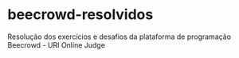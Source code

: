 # beecrowd-resolvidos
Resolução dos exercícios e desafios da plataforma de programação Beecrowd - URI Online Judge
